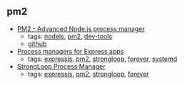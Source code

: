 pm2 
---
* [PM2 - Advanced Node.js process manager](http://pm2.io/)
    * tags: [nodejs](../tags/nodejs.md), [pm2](../tags/pm2.md), [dev-tools](../tags/dev-tools.md)
    * [github](https://github.com/Unitech/pm2)
* [Process managers for Express apps](https://expressjs.com/en/advanced/pm.html)
    * tags: [expressjs](../tags/expressjs.md), [pm2](../tags/pm2.md), [strongloop](../tags/strongloop.md), [forever](../tags/forever.md), [systemd](../tags/systemd.md)
* [StrongLoop Process Manager](http://strong-pm.io/compare/)
    * tags: [expressjs](../tags/expressjs.md), [pm2](../tags/pm2.md), [strongloop](../tags/strongloop.md), [forever](../tags/forever.md)
